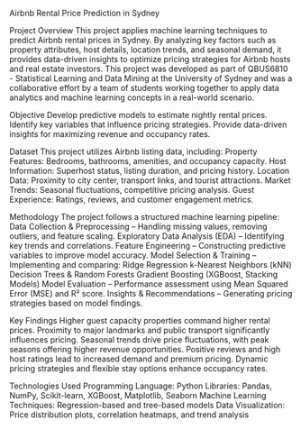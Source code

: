Airbnb Rental Price Prediction in Sydney

Project Overview
This project applies machine learning techniques to predict Airbnb rental prices in Sydney. By analyzing key factors such as property attributes, host details, location trends, and seasonal demand, it provides data-driven insights to optimize pricing strategies for Airbnb hosts and real estate investors.
This project was developed as part of QBUS6810 - Statistical Learning and Data Mining at the University of Sydney and was a collaborative effort by a team of students working together to apply data analytics and machine learning concepts in a real-world scenario.

Objective
Develop predictive models to estimate nightly rental prices.
Identify key variables that influence pricing strategies.
Provide data-driven insights for maximizing revenue and occupancy rates.

Dataset
This project utilizes Airbnb listing data, including:
Property Features: Bedrooms, bathrooms, amenities, and occupancy capacity.
Host Information: Superhost status, listing duration, and pricing history.
Location Data: Proximity to city center, transport links, and tourist attractions.
Market Trends: Seasonal fluctuations, competitive pricing analysis.
Guest Experience: Ratings, reviews, and customer engagement metrics.

Methodology
The project follows a structured machine learning pipeline:
Data Collection & Preprocessing – Handling missing values, removing outliers, and feature scaling.
Exploratory Data Analysis (EDA) – Identifying key trends and correlations.
Feature Engineering – Constructing predictive variables to improve model accuracy.
Model Selection & Training – Implementing and comparing:
Ridge Regression
k-Nearest Neighbors (kNN)
Decision Trees & Random Forests
Gradient Boosting (XGBoost, Stacking Models)
Model Evaluation – Performance assessment using Mean Squared Error (MSE) and R² score.
Insights & Recommendations – Generating pricing strategies based on model findings.

Key Findings
Higher guest capacity properties command higher rental prices.
Proximity to major landmarks and public transport significantly influences pricing.
Seasonal trends drive price fluctuations, with peak seasons offering higher revenue opportunities.
Positive reviews and high host ratings lead to increased demand and premium pricing.
Dynamic pricing strategies and flexible stay options enhance occupancy rates.

Technologies Used
Programming Language: Python
Libraries: Pandas, NumPy, Scikit-learn, XGBoost, Matplotlib, Seaborn
Machine Learning Techniques: Regression-based and tree-based models
Data Visualization: Price distribution plots, correlation heatmaps, and trend analysis

